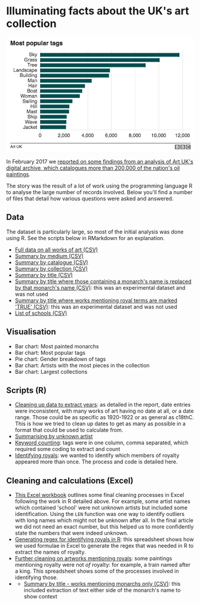 # Illuminating facts about the UK's art collection

![](https://raw.githubusercontent.com/BBC-Data-Unit/art-uk/master/Mostpopulartags.png)

In February 2017 we [reported on some findings from an analysis of Art UK's digital archive, which catalogues more than 200,000 of the nation's oil paintings](http://www.bbc.co.uk/news/uk-england-38340015).

The story was the result of a lot of work using the programming language R to analyse the large number of records involved. Below you'll find a number of files that detail how various questions were asked and answered. 

## Data

The dataset is particularly large, so most of the initial analysis was done using R. See the scripts below in RMarkdown for an explanation.

* [Full data on all works of art (CSV)](https://github.com/BBC-Data-Unit/art-uk/blob/master/artukdatafull.csv)
* [Summary by medium (CSV)](https://github.com/BBC-Data-Unit/art-uk/blob/master/artmedium.csv)
* [Summary by catalogue (CSV)](https://github.com/BBC-Data-Unit/art-uk/blob/master/catsum.csv)
* [Summary by collection (CSV)](https://github.com/BBC-Data-Unit/art-uk/blob/master/collectionsummary.csv)
* [Summary by title (CSV)](https://github.com/BBC-Data-Unit/art-uk/blob/master/titlepivot.csv)
* [Summary by title where those containing a monarch's name is replaced by that monarch's name (CSV)](https://github.com/BBC-Data-Unit/art-uk/blob/master/monarchs.csv): this was an experimental dataset and was not used
* [Summary by title where works mentioning royal terms are marked 'TRUE' (CSV)](https://github.com/BBC-Data-Unit/art-uk/blob/master/royalty.csv): this was an experimental dataset and was not used
* [List of schools (CSV)](https://github.com/BBC-Data-Unit/art-uk/blob/master/schools.csv)


## Visualisation

* Bar chart: Most painted monarchs
* Bar chart: Most popular tags
* Pie chart: Gender breakdown of tags
* Bar chart: Artists with the most pieces in the collection
* Bar chart: Largest collections

## Scripts (R)

* [Cleaning up data to extract years](https://github.com/BBC-Data-Unit/art-uk/blob/master/art%20notes%20and%20tasks.Rmd): as detailed in the report, date entries were inconsistent, with many works of art having no date at all, or a date range. Those could be as specific as 1920-1922 or as general as c18thC. This is how we tried to clean up dates to get as many as possible in a format that could be used to calculate from.
* [Summarising by unknown artist](https://github.com/BBC-Data-Unit/art-uk/blob/master/artists_summaries.Rmd)
* [Keyword counting](https://github.com/BBC-Data-Unit/art-uk/blob/master/keyword_counting.Rmd): tags were in one column, comma separated, which required some coding to extract and count
* [Identifying royals](https://github.com/BBC-Data-Unit/art-uk/blob/master/string_match_royalty.Rmd): we wanted to identify which members of royalty appeared more than once. The process and code is detailed here.

## Cleaning and calculations (Excel)

* [This Excel workbook](https://github.com/BBC-Data-Unit/art-uk/blob/master/artist_calculations.xlsx) outlines some final cleaning processes in Excel following the work in R detailed above. For example, some artist names which contained 'school' were not unknown artists but included some identification. Using the `LEN` function was one way to identify outliers with long names which might not be unknown after all. In the final article we did not need an exact number, but this helped us to more confidently state the numbers that were indeed unknown.
* [Generating regex for identifying royals in R](https://github.com/BBC-Data-Unit/art-uk/blob/master/generating%20R%20regex.xlsx): this spreadsheet shows how we used formulae in Excel to generate the regex that was needed in R to extract the names of royalty.
* [Further cleaning on artworks mentioning royals](https://github.com/BBC-Data-Unit/art-uk/blob/master/monarchsonly.xlsx): some paintings mentioning royalty were not *of* royalty: for example, a train named after a king. This spreadsheet shows some of the processes involved in identifying those.
* * [Summary by title - works mentioning monarchs only (CSV)](https://github.com/BBC-Data-Unit/art-uk/blob/master/monarchsonly.csv): this included extraction of text either side of the monarch's name to show context